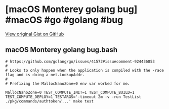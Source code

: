 # [macOS Monterey golang bug] #macOS #go #golang #bug

[View original Gist on GitHub](https://gist.github.com/Integralist/eb2b71ea654c1e79ff73b404aff18325)

## macOS Monterey golang bug.bash

```shell
# https://github.com/golang/go/issues/41572#issuecomment-924436853
#
# Looks to only happen when the application is compiled with the -race flag and is doing a net.LookupAddr.
#
# Prefixing the MallocNanoZone=0 env var worked for me.

MallocNanoZone=0 TEST_COMPUTE_INIT=1 TEST_COMPUTE_BUILD=1 TEST_COMPUTE_DEPLOY=1 TESTARGS='-timeout 2m -v -run TestList ./pkg/commands/authtoken/...' make test
```

